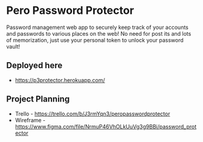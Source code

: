 # Pero Password Protector
Password management web app to securely keep track of your accounts and passwords to various places on the web! No need for post its and lots of memorization, just use your personal token to unlock your password vault!

## Deployed here
- https://p3protector.herokuapp.com/

## Project Planning
- Trello - https://trello.com/b/J3rmYqn3/peropasswordprotector
- Wireframe - https://www.figma.com/file/NrmuP46VhOLkUuVg3g9BBi/password_protector
